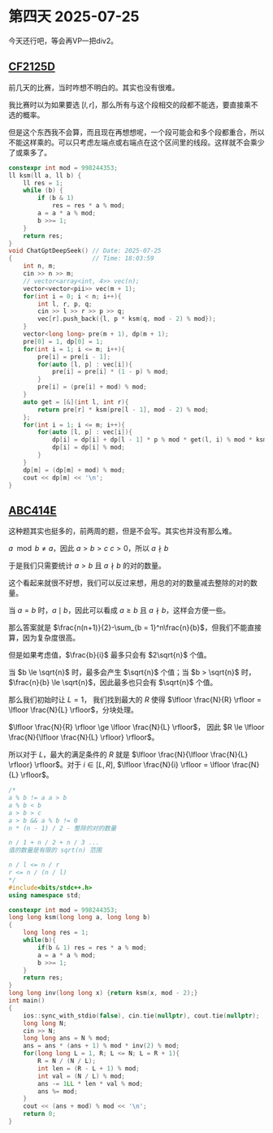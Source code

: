 # 第四天 2025-07-25

今天还行吧，等会再VP一把div2。

## [CF2125D](https://codeforces.com/contest/2125/problem/D)

前几天的比赛，当时咋想不明白的。其实也没有很难。

我比赛时以为如果要选 $[l, r]$，那么所有与这个段相交的段都不能选，要直接乘不选的概率。

但是这个东西我不会算，而且现在再想想呢，一个段可能会和多个段都重合，所以不能这样乘的。可以只考虑左端点或右端点在这个区间里的线段。这样就不会乘少了或乘多了。

```cpp
constexpr int mod = 998244353;
ll ksm(ll a, ll b) {
    ll res = 1;
    while (b) {
        if (b & 1)
            res = res * a % mod;
        a = a * a % mod;
        b >>= 1;
    }
    return res;
}
void ChatGptDeepSeek() // Date: 2025-07-25
{                      // Time: 18:03:59 
    int n, m;
    cin >> n >> m;
    // vector<array<int, 4>> vec(n);
    vector<vector<pii>> vec(m + 1);
    for(int i = 0; i < n; i++){
        int l, r, p, q;
        cin >> l >> r >> p >> q;
        vec[r].push_back({l, p * ksm(q, mod - 2) % mod});
    }
    vector<long long> pre(m + 1), dp(m + 1);
    pre[0] = 1, dp[0] = 1;
    for(int i = 1; i <= m; i++){
        pre[i] = pre[i - 1];
        for(auto [l, p] : vec[i]){
            pre[i] = pre[i] * (1 - p) % mod;
        }
        pre[i] = (pre[i] + mod) % mod;
    }
    auto get = [&](int l, int r){
        return pre[r] * ksm(pre[l - 1], mod - 2) % mod;
    };
    for(int i = 1; i <= m; i++){
        for(auto [l, p] : vec[i]){
            dp[i] = dp[i] + dp[l - 1] * p % mod * get(l, i) % mod * ksm(1 - p, mod - 2) % mod;
            dp[i] = dp[i] % mod;
        }
    }
    dp[m] = (dp[m] + mod) % mod;
    cout << dp[m] << '\n';
}
```

## [ABC414E](https://atcoder.jp/contests/abc414/tasks/abc414_e)

这种题其实也挺多的，前两周的题，但是不会写。其实也并没有那么难。

$a \mod b \ne a$，因此 $a > b > c$
$c > 0$，所以 $a \nmid b$

于是我们只需要统计 $a > b$ 且 $a \nmid b$ 的对的数量。

这个看起来就很不好想，我们可以反过来想，用总的对的数量减去整除的对的数量。

当 $a = b$ 时，$a \mid b$，因此可以看成 $a \ge b$ 且 $a \nmid b$，这样会方便一些。

那么答案就是 $\frac{n(n+1)}{2}-\sum_{b = 1}^n\frac{n}{b}$，但我们不能直接算，因为复杂度很高。

但是如果考虑值，$\frac{b}{i}$ 最多只会有 $2\sqrt{n}$ 个值。

当 $b \le \sqrt{n}$ 时，最多会产生 $\sqrt{n}$ 个值；当 $b > \sqrt{n}$ 时，$\frac{n}{b} \le \sqrt{n}$，因此最多也只会有 $\sqrt{n}$ 个值。

那么我们初始时让 $L = 1$， 我们找到最大的 $R$ 使得 $\lfloor \frac{N}{R} \rfloor = \lfloor \frac{N}{L} \rfloor$，分块处理。

$\lfloor \frac{N}{R} \rfloor \ge \lfloor \frac{N}{L} \rfloor$， 因此 $R \le \lfloor \frac{N}{\lfloor \frac{N}{L} \rfloor} \rfloor$。

所以对于 $L$，最大的满足条件的 $R$ 就是 $\lfloor \frac{N}{\lfloor \frac{N}{L} \rfloor} \rfloor$。对于 $i \in [L, R]$, $\lfloor \frac{N}{i} \rfloor = \lfloor \frac{N}{L} \rfloor$。

```cpp
/*
a % b != a a > b
a % b < b
a > b > c
a > b && a % b != 0
n * (n - 1) / 2 - 整除的对的数量

n / 1 + n / 2 + n / 3 ... 
值的数量是有限的 sqrt(n) 范围

n / l <= n / r
r <= n / (n / l)
*/
#include<bits/stdc++.h>
using namespace std;

constexpr int mod = 998244353;
long long ksm(long long a, long long b)
{
    long long res = 1;
    while(b){
        if(b & 1) res = res * a % mod;
        a = a * a % mod;
        b >>= 1;
    }
    return res;
}
long long inv(long long x) {return ksm(x, mod - 2);}
int main()
{
    ios::sync_with_stdio(false), cin.tie(nullptr), cout.tie(nullptr);
    long long N;
    cin >> N;
    long long ans = N % mod;
    ans = ans * (ans + 1) % mod * inv(2) % mod;
    for(long long L = 1, R; L <= N; L = R + 1){
        R = N / (N / L);
        int len = (R - L + 1) % mod;
        int val = (N / L) % mod;
        ans -= 1LL * len * val % mod;
        ans %= mod;
    }
    cout << (ans + mod) % mod << '\n';
    return 0;
}
```